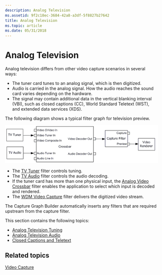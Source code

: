```yaml
---
description: Analog Television
ms.assetid: 9f2c18ec-3684-42a8-a3df-5f8827b27642
title: Analog Television
ms.topic: article
ms.date: 05/31/2018
---
```


# Analog Television

Analog television differs from other video capture scenarios in several ways:

-   The tuner card tunes to an analog signal, which is then digitized.
-   Audio is carried in the analog signal. How the audio reaches the sound card varies depending on the hardware.
-   The signal may contain additional data in the vertical blanking interval (VBI), such as closed captions (CC), World Standard Teletext (WST), and extended data services (XDS).

The following diagram shows a typical filter graph for television preview.

![analog television graph](images/vidcap06.png)

-   The [TV Tuner](tv-tuner-filter.md) filter controls tuning.
-   The [TV Audio](tv-audio-filter.md) filter controls the audio decoding.
-   If the tuner card has more than one physical input, the [Analog Video Crossbar](analog-video-crossbar-filter.md) filter enables the application to select which input is decoded and rendered.
-   The [WDM Video Capture](wdm-video-capture-filter.md) filter delivers the digitized video stream.

The Capture Graph Builder automatically inserts any filters that are required upstream from the capture filter.

This section contains the following topics:

-   [Analog Television Tuning](analog-television-tuning.md)
-   [Analog Television Audio](analog-television-audio.md)
-   [Closed Captions and Teletext](closed-captions-and-teletext.md)

## Related topics

<dl> <dt>

[Video Capture](video-capture.md)
</dt> </dl>

 

 



